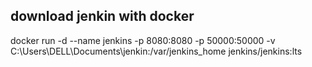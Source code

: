 ## download jenkin with docker 
docker run -d --name jenkins -p 8080:8080 -p 50000:50000 -v C:\Users\DELL\Documents\jenkin:/var/jenkins_home jenkins/jenkins:lts
